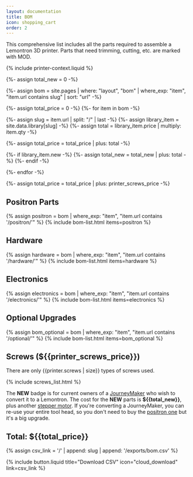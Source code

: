 ```yaml
---
layout: documentation
title: BOM
icon: shopping_cart
order: 2
---
```


This comprehensive list includes all the parts required to assemble a Lemontron 3D printer. Parts that need
trimming, cutting, etc. are marked with MOD.

{% include printer-context.liquid %}

{%- assign total_new = 0 -%}

{%- assign bom = site.pages | where: "layout", "bom" | where_exp: "item", "item.url contains slug" | sort: "url" -%}

{%- assign total_price = 0 -%}
{%- for item in bom -%}

{%- assign slug = item.url | split: "/" | last -%}
{%- assign library_item = site.data.library[slug] -%}
{%- assign total = library_item.price | multiply: item.qty -%}

{%- assign total_price = total_price | plus: total -%}

{%- if library_item.new -%}
{%- assign total_new = total_new | plus: total -%}
{%- endif -%}

{%- endfor -%}

{%- assign total_price = total_price | plus: printer_screws_price -%}

<div></div>

## Positron Parts

{% assign positron = bom | where_exp: "item", "item.url contains '/positron/'" %}
{% include bom-list.html items=positron %}

## Hardware

{% assign hardware = bom | where_exp: "item", "item.url contains '/hardware/'" %}
{% include bom-list.html items=hardware %}

## Electronics

{% assign electronics = bom | where_exp: "item", "item.url contains '/electronics/'" %}
{% include bom-list.html items=electronics %}

## Optional Upgrades

{% assign bom_optional = bom | where_exp: "item", "item.url contains '/optional/'" %}
{% include bom-list.html items=bom_optional %}

## Screws (${{printer_screws_price}})

There are only {{printer.screws | size}} types of screws used.

{% include screws_list.html %}

The **NEW** badge is for current owners of a [JourneyMaker](/news/journeymaker) who wish to
convert it to a
Lemontron. The cost for the **NEW** parts is **${{total_new}}**, plus
another [stepper motor](/lemontron-rev-a/bom/stepper).
If you're converting a JourneyMaker, you can re-use your entire tool head, so you don't need to buy
the [positron one](/lemontron-rev-a/bom/hotend) but it's a big upgrade.

## Total: **${{total_price}}**

{% assign csv_link = '/' | append: slug | append: '/exports/bom.csv' %}
<div class="paragraph">
    {% include button.liquid title="Download CSV" icon="cloud_download" link=csv_link %}
</div>
